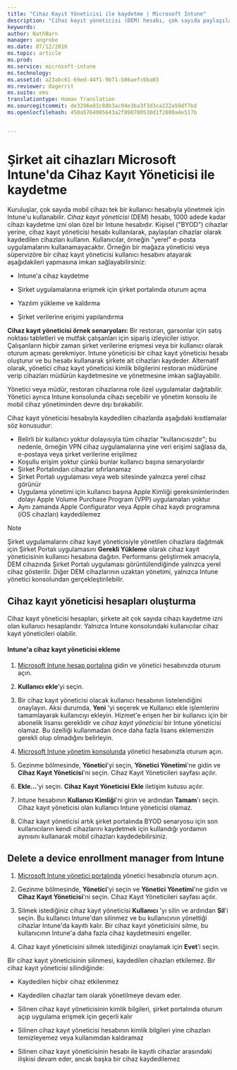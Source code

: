 ```yaml
---
title: "Cihaz Kayıt Yöneticisi ile kaydetme | Microsoft Intune"
description: "Cihaz kayıt yöneticisi (DEM) hesabı, çok sayıda paylaşılan, şirkete ait mobil cihazı tek bir kullanıcı hesabı ile yönetebilir."
keywords: 
author: NathBarn
manager: angrobe
ms.date: 07/12/2016
ms.topic: article
ms.prod: 
ms.service: microsoft-intune
ms.technology: 
ms.assetid: a23abc61-69ed-44f1-9b71-b86aefc6ba03
ms.reviewer: dagerrit
ms.suite: ems
translationtype: Human Translation
ms.sourcegitcommit: de3296e81c88b3ac04e3ba3f3d3ca222a59df7bd
ms.openlocfilehash: 450a5764005643a2f890780530d1f2880a4e517b


---
```



# Şirket ait cihazları Microsoft Intune'da Cihaz Kayıt Yöneticisi ile kaydetme
Kuruluşlar, çok sayıda mobil cihazı tek bir kullanıcı hesabıyla yönetmek için Intune'u kullanabilir. *Cihaz kayıt yöneticisi* (DEM) hesabı, 1000 adede kadar cihazı kaydetme izni olan özel bir Intune hesabıdır. Kişisel ("BYOD") cihazlar yerine, cihaz kayıt yöneticisi hesabı kullanılarak, paylaşılan cihazlar olarak kaydedilen cihazları kullanın. Kullanıcılar, örneğin "yerel" e-posta uygulamalarını kullanamayacaktır. Örneğin bir mağaza yöneticisi veya süpervizöre bir cihaz kayıt yöneticisi kullanıcı hesabını atayarak aşağıdakileri yapmasına imkan sağlayabilirsiniz:

-   Intune'a cihaz kaydetme

-   Şirket uygulamalarına erişmek için şirket portalında oturum açma

-   Yazılım yükleme ve kaldırma

-   Şirket verilerine erişimi yapılandırma


**Cihaz kayıt yöneticisi örnek senaryoları:** Bir restoran, garsonlar için satış noktası tabletleri ve mutfak çalışanları için sipariş izleyiciler istiyor. Çalışanların hiçbir zaman şirket verilerine erişmesi veya bir kullanıcı olarak oturum açması gerekmiyor. Intune yöneticisi bir cihaz kayıt yöneticisi hesabı oluşturur ve bu hesabı kullanarak şirkete ait cihazları kaydeder. Alternatif olarak, yönetici cihaz kayıt yöneticisi kimlik bilgilerini restoran müdürüne verip cihazları müdürün kaydetmesine ve yönetmesine imkan sağlayabilir.

Yönetici veya müdür, restoran cihazlarına role özel uygulamalar dağıtabilir. Yönetici ayrıca Intune konsolunda cihazı seçebilir ve yönetim konsolu ile mobil cihaz yönetiminden devre dışı bırakabilir.

Cihaz kayıt yöneticisi hesabıyla kaydedilen cihazlarda aşağıdaki kısıtlamalar söz konusudur:
  - Belirli bir kullanıcı yoktur dolayısıyla tüm cihazlar "kullanıcısızdır"; bu nedenle, örneğin VPN cihaz uygulamalarına yine veri erişimi sağlasa da, e-postaya veya şirket verilerine erişilmez
  - Koşullu erişim yoktur çünkü bunlar kullanıcı başına senaryolardır
  - Şirket Portalından cihazlar sıfırlanamaz
  - Şirket Portalı uygulaması veya web sitesinde yalnızca yerel cihaz görünür
  - Uygulama yönetimi için kullanıcı başına Apple Kimliği gereksinimlerinden dolayı Apple Volume Purchase Program (VPP) uygulamaları yoktur
  - Aynı zamanda Apple Configurator veya Apple cihaz kaydı programına (iOS cihazları) kaydedilemez

> [!NOTE]
> Şirket uygulamalarını cihaz kayıt yöneticisiyle yönetilen cihazlara dağıtmak için Şirket Portalı uygulamasını **Gerekli Yükleme** olarak cihaz kayıt yöneticisinin kullanıcı hesabına dağıtın.
> Performansı geliştirmek amacıyla, DEM cihazında Şirket Portalı uygulaması görüntülendiğinde yalnızca yerel cihaz gösterilir. Diğer DEM cihazlarının uzaktan yönetimi, yalnızca Intune yönetici konsolundan gerçekleştirilebilir.

## Cihaz kayıt yöneticisi hesapları oluşturma
Cihaz kayıt yöneticisi hesapları, şirkete ait çok sayıda cihazı kaydetme izni olan kullanıcı hesaplarıdır. Yalnızca Intune konsolundaki kullanıcılar cihaz kayıt yöneticileri olabilir.

#### Intune'a cihaz kayıt yöneticisi ekleme

1.  [Microsoft Intune hesap portalına](http://go.microsoft.com/fwlink/?LinkId=698854) gidin ve yönetici hesabınızda oturum açın.

2.  **Kullanıcı ekle**’yi seçin.

3.  Bir cihaz kayıt yöneticisi olacak kullanıcı hesabının listelendiğini onaylayın. Aksi durumda, **Yeni** 'yi seçerek ve Kullanıcı ekle işlemlerini tamamlayarak kullanıcıyı ekleyin. Hizmet'e erişen her bir kullanıcı için bir abonelik lisansı gereklidir ve *cihaz kayıt yöneticisi* bir Intune yöneticisi olamaz. Bu özelliği kullanmadan önce daha fazla lisans eklemenizin gerekli olup olmadığını belirleyin.

4.   [Microsoft Intune yönetim konsolunda](http://manage.microsoft.com) yönetici hesabınızla oturum açın.

5.  Gezinme bölmesinde, **Yönetici**'yi seçin, **Yönetici Yönetimi**'ne gidin ve **Cihaz Kayıt Yöneticisi**'ni seçin. Cihaz Kayıt Yöneticileri sayfası açılır.

6.  **Ekle...**’yi seçin.  **Cihaz Kayıt Yöneticisi Ekle** iletişim kutusu açılır.

7.  Intune hesabının **Kullanıcı Kimliği**'ni girin ve ardından **Tamam**'ı seçin. Cihaz kayıt yöneticisi olan kullanıcı Intune yöneticisi olamaz.

8.  Cihaz kayıt yöneticisi artık şirket portalında BYOD senaryosu için son kullanıcıların kendi cihazlarını kaydetmek için kullandığı yordamın aynısını kullanarak mobil cihazları kaydedebilirsiniz.

## Delete a device enrollment manager from Intune

1.  [Microsoft Intune yönetici portalında](http://manage.microsoft.com) yönetici hesabınızla oturum açın.

2.  Gezinme bölmesinde, **Yönetici**'yi seçin ve **Yönetici Yönetimi**'ne gidin ve **Cihaz Kayıt Yöneticisi**'ni seçin. Cihaz Kayıt Yöneticileri sayfası açılır.

3.  Silmek istediğiniz cihaz kayıt yöneticisi **Kullanıcı** 'yı silin ve ardından **Sil**'i seçin. Bu kullanıcı Intune'dan silinmez ve bu kullanıcının yönettiği cihazlar Intune'da kayıtlı kalır. Bir cihaz kayıt yöneticisini silme, bu kullanıcının Intune'a daha fazla cihaz kaydetmesini engeller.

4.  Cihaz kayıt yöneticisini silmek istediğinizi onaylamak için **Evet**’i seçin.

Bir cihaz kayıt yöneticisinin silinmesi, kaydedilen cihazları etkilemez. Bir cihaz kayıt yöneticisi silindiğinde:

-   Kaydedilen hiçbir cihaz etkilenmez

-   Kaydedilen cihazlar tam olarak yönetilmeye devam eder.

-   Silinen cihaz kayıt yöneticisinin kimlik bilgileri, şirket portalında oturum açıp uygulama erişmek için geçerli kalır

-   Silinen cihaz kayıt yöneticisi hesabının kimlik bilgileri yine cihazları temizleyemez veya kullanımdan kaldıramaz

-   Silinen cihaz kayıt yöneticisinin hesabı ile kayıtlı cihazlar arasındaki ilişkisi devam eder, ancak başka bir cihaz kaydedilemez



<!--HONumber=Jul16_HO5-->


